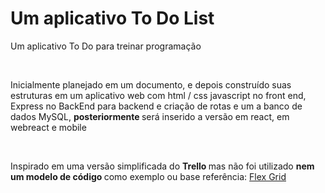 <h1> Um aplicativo To Do List</h1>
<p> Um aplicativo To Do para treinar programação </p> 
<br>
<p>
  Inicialmente planejado em um documento, e depois construído suas estruturas em um aplicativo web com html / css javascript no front end,  Express no BackEnd para backend e criação de rotas e um a banco de dados MySQL, <b> posteriormente </b> será inserido a versão em react, em webreact e mobile
</p>
<br>
<t> </t>
<p> Inspirado em uma versão simplificada do <b> Trello </b> mas não foi utilizado <b> nem um modelo de código </b> como exemplo ou base </b>
referência: <a href=“https://trello.com/“>Flex Grid</a>

